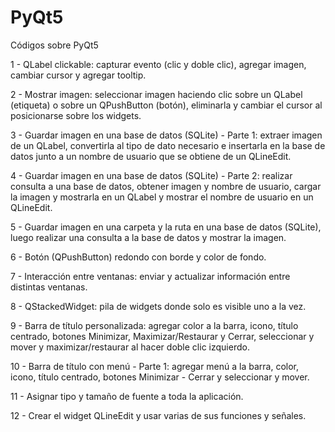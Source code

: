 # PyQt5
Códigos sobre PyQt5

1 - QLabel clickable: capturar evento (clic y doble clic), agregar imagen, cambiar cursor y agregar tooltip.

2 - Mostrar imagen: seleccionar imagen haciendo clic sobre un QLabel (etiqueta) o sobre un QPushButton (botón), eliminarla y cambiar el cursor al posicionarse sobre los widgets. 

3 - Guardar imagen en una base de datos (SQLite) - Parte 1: extraer imagen de un QLabel, convertirla al tipo de dato necesario e insertarla en la base de datos junto a un nombre de usuario que se obtiene de un QLineEdit.

4 - Guardar imagen en una base de datos (SQLite) - Parte 2: realizar consulta a una base de datos, obtener imagen y nombre de usuario, cargar la imagen y mostrarla en un QLabel y mostrar el nombre de usuario en un QLineEdit.

5 - Guardar imagen en una carpeta y la ruta en una base de datos (SQLite), luego realizar una consulta a la base de datos y mostrar la imagen.

6 - Botón (QPushButton) redondo con borde y color de fondo.

7 - Interacción entre ventanas: enviar y actualizar información entre distintas ventanas.

8 - QStackedWidget: pila de widgets donde solo es visible uno a la vez.

9 - Barra de título personalizada: agregar color a la barra, icono, título centrado, botones Minimizar, Maximizar/Restaurar y Cerrar, seleccionar y mover y maximizar/restaurar al hacer doble clic izquierdo.

10 - Barra de título con menú - Parte 1: agregar menú a la barra, color, icono, título centrado, botones Minimizar - Cerrar y seleccionar y mover. 

11 - Asignar tipo y tamaño de fuente a toda la aplicación.

12 - Crear el widget QLineEdit y usar varias de sus funciones y señales.
